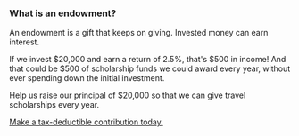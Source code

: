 ### What is an endowment? 

An endowment is a gift that keeps on giving. Invested money can earn interest.

If we invest $20,000 and earn a return of 2.5%, that's $500 in income! And that could be $500 of scholarship funds we could award every year, without ever spending down the initial investment.

Help us raise our principal of $20,000 so that we can give travel scholarships every year.

<a href="https://donate.stripe.com/aFa4gz5lTa4peTyeDA2Fa00">Make a tax-deductible contribution today.</a>

